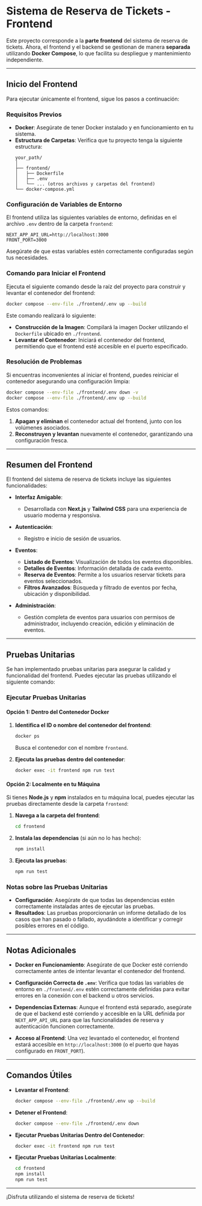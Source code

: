 # Sistema de Reserva de Tickets - Frontend

Este proyecto corresponde a la **parte frontend** del sistema de reserva de tickets. Ahora, el frontend y el backend se gestionan de manera **separada** utilizando **Docker Compose**, lo que facilita su despliegue y mantenimiento independiente.

---

## **Inicio del Frontend**

Para ejecutar únicamente el frontend, sigue los pasos a continuación:

### **Requisitos Previos**
- **Docker**: Asegúrate de tener Docker instalado y en funcionamiento en tu sistema.
- **Estructura de Carpetas**: Verifica que tu proyecto tenga la siguiente estructura:
  ```
  your_path/
  │
  ├── frontend/
  │   ├── Dockerfile
  │   ├── .env
  │   └── ... (otros archivos y carpetas del frontend)
  └── docker-compose.yml
  ```

### **Configuración de Variables de Entorno**

El frontend utiliza las siguientes variables de entorno, definidas en el archivo `.env` dentro de la carpeta `frontend`:

```env
NEXT_APP_API_URL=http://localhost:3000
FRONT_PORT=3000
```

Asegúrate de que estas variables estén correctamente configuradas según tus necesidades.

### **Comando para Iniciar el Frontend**

Ejecuta el siguiente comando desde la raíz del proyecto para construir y levantar el contenedor del frontend:

```bash
docker compose --env-file ./frontend/.env up --build
```

Este comando realizará lo siguiente:
- **Construcción de la Imagen**: Compilará la imagen Docker utilizando el `Dockerfile` ubicado en `./frontend`.
- **Levantar el Contenedor**: Iniciará el contenedor del frontend, permitiendo que el frontend esté accesible en el puerto especificado.

### **Resolución de Problemas**

Si encuentras inconvenientes al iniciar el frontend, puedes reiniciar el contenedor asegurando una configuración limpia:

```bash
docker compose --env-file ./frontend/.env down -v
docker compose --env-file ./frontend/.env up --build
```

Estos comandos:
1. **Apagan y eliminan** el contenedor actual del frontend, junto con los volúmenes asociados.
2. **Reconstruyen y levantan** nuevamente el contenedor, garantizando una configuración fresca.

---

## **Resumen del Frontend**

El frontend del sistema de reserva de tickets incluye las siguientes funcionalidades:

- **Interfaz Amigable**:
  - Desarrollada con **Next.js** y **Tailwind CSS** para una experiencia de usuario moderna y responsiva.
  
- **Autenticación**:
  - Registro e inicio de sesión de usuarios.
  
- **Eventos**:
  - **Listado de Eventos**: Visualización de todos los eventos disponibles.
  - **Detalles de Eventos**: Información detallada de cada evento.
  - **Reserva de Eventos**: Permite a los usuarios reservar tickets para eventos seleccionados.
  - **Filtros Avanzados**: Búsqueda y filtrado de eventos por fecha, ubicación y disponibilidad.
  
- **Administración**:
  - Gestión completa de eventos para usuarios con permisos de administrador, incluyendo creación, edición y eliminación de eventos.

---

## **Pruebas Unitarias**

Se han implementado pruebas unitarias para asegurar la calidad y funcionalidad del frontend. Puedes ejecutar las pruebas utilizando el siguiente comando:

### **Ejecutar Pruebas Unitarias**

#### **Opción 1: Dentro del Contenedor Docker**

1. **Identifica el ID o nombre del contenedor del frontend**:
   ```bash
   docker ps
   ```
   Busca el contenedor con el nombre `frontend`.

2. **Ejecuta las pruebas dentro del contenedor**:
   ```bash
   docker exec -it frontend npm run test
   ```

#### **Opción 2: Localmente en tu Máquina**

Si tienes **Node.js** y **npm** instalados en tu máquina local, puedes ejecutar las pruebas directamente desde la carpeta `frontend`:

1. **Navega a la carpeta del frontend**:
   ```bash
   cd frontend
   ```

2. **Instala las dependencias** (si aún no lo has hecho):
   ```bash
   npm install
   ```

3. **Ejecuta las pruebas**:
   ```bash
   npm run test
   ```

### **Notas sobre las Pruebas Unitarias**
- **Configuración**: Asegúrate de que todas las dependencias estén correctamente instaladas antes de ejecutar las pruebas.
- **Resultados**: Las pruebas proporcionarán un informe detallado de los casos que han pasado o fallado, ayudándote a identificar y corregir posibles errores en el código.

---

## **Notas Adicionales**

- **Docker en Funcionamiento**: Asegúrate de que Docker esté corriendo correctamente antes de intentar levantar el contenedor del frontend.
  
- **Configuración Correcta de `.env`**: Verifica que todas las variables de entorno en `./frontend/.env` estén correctamente definidas para evitar errores en la conexión con el backend u otros servicios.
  
- **Dependencias Externas**: Aunque el frontend está separado, asegúrate de que el backend esté corriendo y accesible en la URL definida por `NEXT_APP_API_URL` para que las funcionalidades de reserva y autenticación funcionen correctamente.

- **Acceso al Frontend**: Una vez levantado el contenedor, el frontend estará accesible en `http://localhost:3000` (o el puerto que hayas configurado en `FRONT_PORT`).

---

## **Comandos Útiles**

- **Levantar el Frontend**:
  ```bash
  docker compose --env-file ./frontend/.env up --build
  ```

- **Detener el Frontend**:
  ```bash
  docker compose --env-file ./frontend/.env down
  ```

- **Ejecutar Pruebas Unitarias Dentro del Contenedor**:
  ```bash
  docker exec -it frontend npm run test
  ```

- **Ejecutar Pruebas Unitarias Localmente**:
  ```bash
  cd frontend
  npm install
  npm run test
  ```

---

¡Disfruta utilizando el sistema de reserva de tickets!